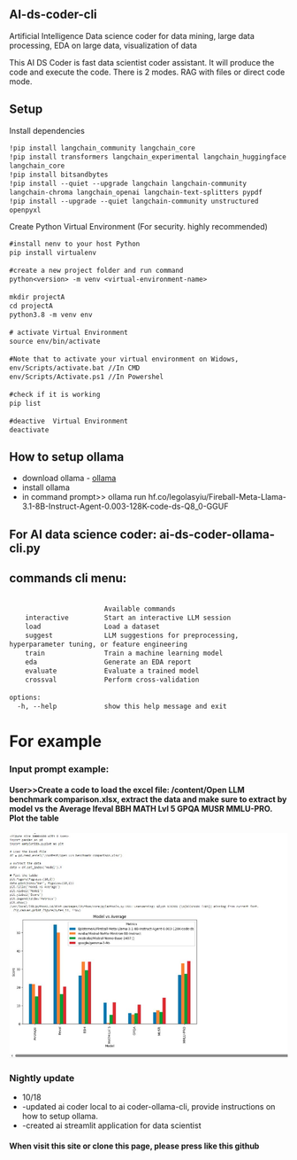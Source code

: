 ## AI-ds-coder-cli
Artificial Intelligence Data science coder for data mining, large data processing, EDA on large data, visualization of data

This AI DS Coder is fast data scientist coder assistant. It will produce the code and execute the code.  There is 2 modes.  RAG with files or direct code mode. 

## Setup

Install dependencies
```shell
!pip install langchain_community langchain_core
!pip install transformers langchain_experimental langchain_huggingface langchain_core
!pip install bitsandbytes
!pip install --quiet --upgrade langchain langchain-community langchain-chroma langchain_openai langchain-text-splitters pypdf
!pip install --upgrade --quiet langchain-community unstructured openpyxl
```

Create Python Virtual Environment (For security. highly recommended)

```shell
#install nenv to your host Python
pip install virtualenv

#create a new project folder and run command
python<version> -m venv <virtual-environment-name>

mkdir projectA
cd projectA
python3.8 -m venv env

# activate Virtual Environment
source env/bin/activate

#Note that to activate your virtual environment on Widows, 
env/Scripts/activate.bat //In CMD
env/Scripts/Activate.ps1 //In Powershel

#check if it is working
pip list

#deactive  Virtual Environment
deactivate
```
## How to setup ollama
- download ollama -  [ollama](https://ollama.com/download)
- install ollama
- in command prompt>> ollama run hf.co/legolasyiu/Fireball-Meta-Llama-3.1-8B-Instruct-Agent-0.003-128K-code-ds-Q8_0-GGUF


## For AI data science coder: ai-ds-coder-ollama-cli.py
## commands cli menu:
```shell

                        Available commands
    interactive         Start an interactive LLM session
    load                Load a dataset
    suggest             LLM suggestions for preprocessing, hyperparameter tuning, or feature engineering
    train               Train a machine learning model
    eda                 Generate an EDA report
    evaluate            Evaluate a trained model
    crossval            Perform cross-validation

options:
  -h, --help            show this help message and exit
```



# For example

### Input prompt example: 
#### User>>Create a code to load the excel file: /content/Open LLM benchmark comparison.xlsx, extract the data and make sure to extract by model vs the Average 	Ifeval	BBH	MATH Lvl 5	GPQA	MUSR	MMLU-PRO.  Plot the table

<img src="extract excel sheet and generate graph.JPG">

### Nightly update

- 10/18
- -updated ai coder local to ai coder-ollama-cli, provide instructions on how to setup ollama.
- -created ai streamlit application for data scientist


#### When visit this site or clone this page, please press like this github
